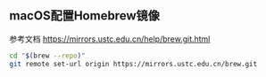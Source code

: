 ## macOS配置Homebrew镜像

参考文档 https://mirrors.ustc.edu.cn/help/brew.git.html

```sh
cd "$(brew --repo)"
git remote set-url origin https://mirrors.ustc.edu.cn/brew.git
```
